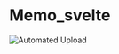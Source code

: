 # Memo_svelte

![Automated Upload](https://github.com/Damien-Petit-Thomas/memo-db_compose/actions/workflows/container.yml/badge.svg)